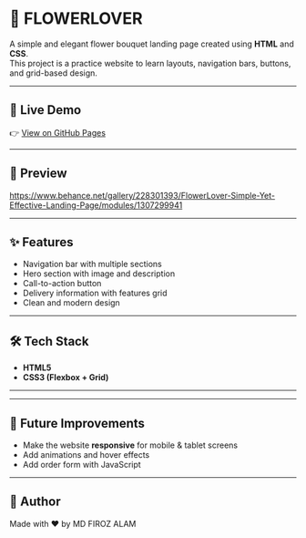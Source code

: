 # 🌸 FLOWERLOVER

A simple and elegant flower bouquet landing page created using **HTML** and **CSS**.  
This project is a practice website to learn layouts, navigation bars, buttons, and grid-based design.

---

## 🚀 Live Demo
👉 [View on GitHub Pages](https://github.com/MdFirozAlam-maker/FlowerLover)


---

## 📸 Preview
https://www.behance.net/gallery/228301393/FlowerLover-Simple-Yet-Effective-Landing-Page/modules/1307299941

---

## ✨ Features
- Navigation bar with multiple sections
- Hero section with image and description
- Call-to-action button
- Delivery information with features grid
- Clean and modern design

---

## 🛠️ Tech Stack
- **HTML5**
- **CSS3 (Flexbox + Grid)**

---


---

## 🔮 Future Improvements
- Make the website **responsive** for mobile & tablet screens
- Add animations and hover effects
- Add order form with JavaScript

---

## 🙌 Author
Made with ❤️ by MD FIROZ ALAM

